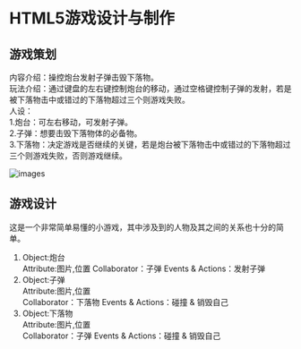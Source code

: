 # HTML5游戏设计与制作
## 游戏策划
内容介绍：操控炮台发射子弹击毁下落物。    
玩法介绍：通过键盘的左右键控制炮台的移动，通过空格键控制子弹的发射，若是被下落物击中或错过的下落物超过三个则游戏失败。  
人设：  
1.炮台：可左右移动，可发射子弹。  
2.子弹：想要击毁下落物体的必备物。  
3.下落物：决定游戏是否继续的关键，若是炮台被下落物击中或错过的下落物超过三个则游戏失败，否则游戏继续。    

![images](http://m.qpic.cn/psb?/V10JZWde3GxqHO/h4AvEyw2Pf2uGuGSbZGptmAah3H64hrCjCGCwRBLoKk!/b/dDYBAAAAAAAA&bo=oABoAAAAAAACF*s!&rf=viewer_4)  

## 游戏设计
这是一个非常简单易懂的小游戏，其中涉及到的人物及其之间的关系也十分的简单。  
1) Object:炮台  
   Attribute:图片,位置 
   Collaborator：子弹 Events & Actions：发射子弹    
2) Object:子弹  
   Attribute:图片,位置  
   Collaborator：下落物 Events & Actions：碰撞 & 销毁自己   
3) Object:下落物  
   Attribute:图片,位置  
   Collaborator：子弹 Events & Actions：碰撞 & 销毁自己
